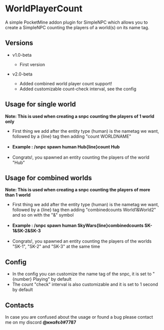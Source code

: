 # WorldPlayerCount 
A simple PocketMine addon plugin for SimpleNPC which allows you to create a SimpleNPC counting the players of a world(s) on its name tag.<br>
## Versions
- v1.0-beta
  - First version

- v2.0-beta
  - Added combined world player count support!
  - Added customizable count-check interval, see the config
## Usage for single world
__Note: This is used when creating a snpc counting the players of 1 world only__
- First thing we add after the entity type (human) is the nametag we want, followed by a {line} tag then adding "count WORLDNAME"<br><br>
- __Example : /snpc spawn human Hub{line}count Hub<br>__<br>
- Congrats!, you spawned an entity counting the players of the world "Hub"
## Usage for combined worlds
__Note: This is used when creating a snpc counting the players of more than 1 world__
- First thing we add after the entity type (human) is the nametag we want, followed by a {line} tag then adding "combinedcounts World1&World2" and so on with the "&" symbol<br><br>
- __Example : /snpc spawn human SkyWars{line}combinedcounts SK-1&SK-2&SK-3__<br><br>
- Congrats!, you spawned an entity counting the players of the worlds "SK-1", "SK-2" and "SK-3" at the same time
## Config
- In the config you can customize the name tag of the snpc, it is set to "{number} Playing" by default<br>
- The count "check" interval is also customizable and it is set to 1 second by default
## Contacts
In case you are confused about the usage or found a bug please contact me on my discord __@кнαℓє∂#7787__
